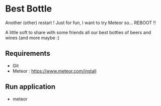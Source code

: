 Best Bottle
===========

Another (other) restart !
Just for fun, I want to try Meteor so... REBOOT !!

A little soft to share with some friends all our best bottles of beers and wines (and more maybe :)

Requirements
------------
 - Git
 - Meteor : https://www.meteor.com/install

Run application
---------------
 - meteor
 